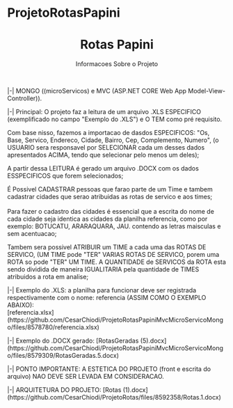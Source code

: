 # ProjetoRotasPapini
<h1 align="center"> Rotas Papini</h1>

<p align="center">Informacoes Sobre o Projeto</p>
</br>
<p>
  |-| MONGO ((microServicos) e MVC (ASP.NET CORE Web App Model-View-Controller)).
  </br>
  </p>
  <p>
  |-| Principal: O projeto faz a leitura de um arquivo .XLS ESPECIFICO (exemplificado no campo "Exemplo do .XLS") e O TEM como pré requisito.
  </p>
  <p>
    Com base nisso, fazemos a importacao de dasdos ESPECIFICOS: "Os, Base, Servico, Endereco, Cidade, Bairro, Cep, Complemento, Numero",
    (o USUARIO sera responsavel por SELECIONAR cada um desses dados apresentados ACIMA, tendo que selecionar pelo menos um deles);
</p>
<p>
      A partir dessa LEITURA é gerado um arquivo .DOCX com os dados ESSPECIFICOS que forem selecionados;  
<p>
  <p>
      É Possivel CADASTRAR pessoas que farao parte de um Time e tambem cadastrar cidades que serao atribuidas as rotas de servico e aos times;
</br></br> Para fazer o cadastro das cidades é essencial que a escrita do nome de cada cidade seja identica as cidades da planilha referencia, como por exemplo: BOTUCATU, ARARAQUARA, JAU. contendo as letras maisculas e sem acentuacao;
</p>
<p>
      Tambem sera possivel ATRIBUIR um TIME a cada uma das ROTAS DE SERVICO, (UM TIME pode "TER" VARIAS ROTAS DE SERVICO, porem uma ROTA so pode "TER" UM TIME. A QUANTIDADE de SERVICOS da ROTA esta sendo dividida de maneira IGUALITARIA pela quantidade de TIMES atribuidos a rota em analise; 
  </br>
</p>
<p>
  |-| Exemplo do .XLS: a planilha para funcionar deve ser registrada respectivamente com o nome: referencia (ASSIM COMO O EXEMPLO ABAIXO):
  </br>
  [referencia.xlsx](https://github.com/CesarChiodi/ProjetoRotasPapiniMvcMicroServicoMongo/files/8578780/referencia.xlsx)
</p>
<p>
  |-| Exemplo do .DOCX gerado: [RotasGeradas (5).docx](https://github.com/CesarChiodi/ProjetoRotasPapiniMvcMicroServicoMongo/files/8579309/RotasGeradas.5.docx)

  </br>
<p>
  |-| PONTO IMPORTANTE: A ESTETICA DO PROJETO (front e escrita do arquivo) NAO DEVE SER LEVADA EM CONSIDERACAO.
  </p>
  <p>
  |-| ARQUITETURA DO PROJETO: [Rotas (1).docx](https://github.com/CesarChiodi/ProjetoRotas/files/8592358/Rotas.1.docx)
  </p>

